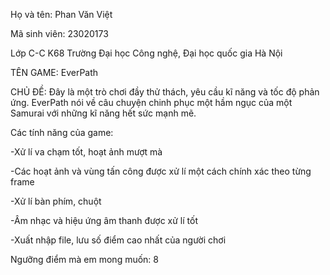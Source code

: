 Họ và tên: Phan Văn Việt

Mã sinh viên: 23020173

Lớp C-C K68 Trường Đại học Công nghệ, Đại học quốc gia Hà Nội

TÊN GAME: EverPath

CHỦ ĐỀ: Đây là một trò chơi đầy thử thách, yêu cầu kĩ năng và tốc độ phản ứng. EverPath nói về câu chuyện chinh phục một hầm ngục của một Samurai với những kĩ năng hết sức mạnh mẽ.

Các tính năng của game:

-Xử lí va chạm tốt, hoạt ảnh mượt mà

-Các hoạt ảnh và vùng tấn công được xử lí một cách chính xác theo từng frame

-Xử lí bàn phím, chuột

-Âm nhạc và hiệu ứng âm thanh được xử lí tốt

-Xuất nhập file, lưu số điểm cao nhất của người chơi 


Ngưỡng điểm mà em mong muốn: 8
